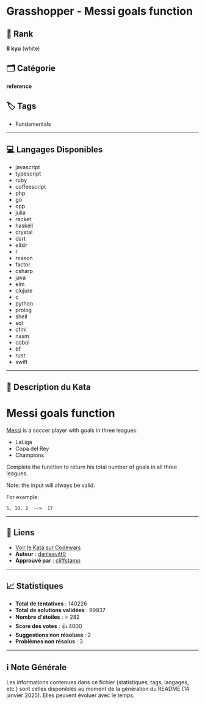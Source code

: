 # Grasshopper - Messi goals function

## 🏅 Rank
**8 kyu** (white)

## 🗂️ Catégorie
**reference**

## 🏷️ Tags
- Fundamentals

---

## 💻 Langages Disponibles
- javascript
- typescript
- ruby
- coffeescript
- php
- go
- cpp
- julia
- racket
- haskell
- crystal
- dart
- elixir
- r
- reason
- factor
- csharp
- java
- elm
- clojure
- c
- python
- prolog
- shell
- sql
- cfml
- nasm
- cobol
- bf
- rust
- swift

---

## 📜 Description du Kata

# Messi goals function

[Messi](https://en.wikipedia.org/wiki/Lionel_Messi) is a soccer player with goals in three leagues: 

- LaLiga
- Copa del Rey
- Champions

Complete the function to return his total number of goals in all three leagues.

Note: the input will always be valid.

For example:

```
5, 10, 2  -->  17
```


---

## 🔗 Liens
- [Voir le Kata sur Codewars](https://www.codewars.com/kata/55f73be6e12baaa5900000d4)
- **Auteur** : [danleavitt0](https://www.codewars.com/users/danleavitt0)
- **Approuvé par** : [cliffstamp](https://www.codewars.com/users/cliffstamp)

---

## 📈 Statistiques
- **Total de tentatives** : 140226
- **Total de solutions validées** : 99937
- **Nombre d'étoiles** : ⭐ 282
- **Score des votes** : 👍 4000
- **Suggestions non résolues** : 2
- **Problèmes non résolus** : 3

---

## ℹ️ Note Générale
Les informations contenues dans ce fichier (statistiques, tags, langages, etc.) sont celles disponibles au moment de la génération du README (14 janvier 2025). Elles peuvent évoluer avec le temps.
